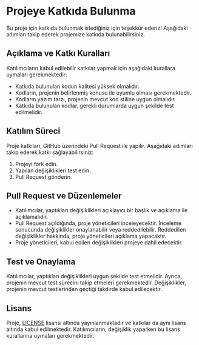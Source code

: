 # Projeye Katkıda Bulunma

Bu proje için katkıda bulunmak istediğiniz için teşekkür ederiz! Aşağıdaki adımları takip ederek projemize katkıda bulunabilirsiniz.

## Açıklama ve Katkı Kuralları

Katılımcıların kabul edilebilir katkılar yapmak için aşağıdaki kurallara uymaları gerekmektedir:

- Katkıda bulunulan kodun kalitesi yüksek olmalıdır.
- Kodların, projenin belirlenmiş konusu ile uyumlu olması gerekmektedir.
- Kodların yazım tarzı, projenin mevcut kod stiline uygun olmalıdır.
- Katkıda bulunulan kodlar, gerekli durumlarda uygun şekilde test edilmelidir.

## Katılım Süreci

Proje katkıları, GitHub üzerindeki Pull Request ile yapılır. Aşağıdaki adımları takip ederek katkı sağlayabilirsiniz:

1. Projeyi fork edin.
2. Yapılan değişiklikleri test edin.
3. Pull Request gönderin.

## Pull Request ve Düzenlemeler

- Katılımcılar, yaptıkları değişiklikleri açıklayıcı bir başlık ve açıklama ile açıklamalıdır.
- Pull Request açıldığında, proje yöneticileri inceleyecektir. İnceleme sonucunda değişiklikler onaylanabilir veya reddedilebilir. Reddedilen değişiklikler hakkında, proje yöneticileri açıklama yapacaktır.
- Proje yöneticileri, kabul edilen değişiklikleri projeye dahil edecektir.

## Test ve Onaylama

Katılımcılar, yaptıkları değişiklikleri uygun şekilde test etmelidir. Ayrıca, projenin mevcut test sürecini takip etmeleri gerekmektedir. Değişiklikler, projenin mevcut testlerinden geçtiği takdirde kabul edilecektir.

## Lisans

Proje, [LICENSE](LICENSE) lisansı altında yayınlanmaktadır ve katkılar da aynı lisans altında kabul edilmektedir. Katılımcıların, değişiklik yaparken bu lisans kurallarına uymaları gerekmektedir.

